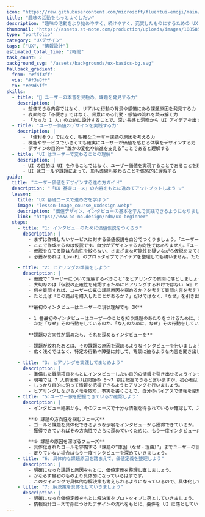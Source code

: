 ```yaml
---
icon: "https://raw.githubusercontent.com/microsoft/fluentui-emoji/main/assets/Man%20dancing/Default/3D/man_dancing_3d_default.png"
title: "趣味の活動をもっとよくしたい"
description: "趣味の活動をより始めやすく、続けやすく、充実したものにするための UXテーマです🎯"
thumbnail: "https://assets.st-note.com/production/uploads/images/108585497/rectangle_large_type_2_e25111bbba69e541866bb37caf921ee0.png?width=1200"
type: "portfolio"
category: "UXデザイン"
tags: ["UX", "情報設計"]
estimated_total_time: "2時間"
task_count: 2
background_svg: "/assets/backgrounds/ux-basics-bg.svg"
fallback_gradient:
  from: "#fdf3ff"
  via: "#f3e8ff"
  to: "#e9d5ff"
skills:
  - title: "🎤 ユーザーの本音を見極め、課題を発見する力"
    description: |
      - 想像できる内容ではなく、リアルな行動の背景や感情にある課題原因を発見する力
      - 表面的な「不便さ」ではなく、背景にある行動・感情の流れを読み解く力
      - 「たった 1 人」のために設計することで、深い共感と洞察から UI アイデアを出す力
  - title: "ユーザー価値のデザインを実践する力"
    description: |
      - 「便利そう」ではなく、明確なユーザー課題の原因を考える力
      - 機能やサービスで小さくても確実にユーザーが価値を感じる体験をデザインする力
      - デザインの目的＝“誰かの変化や前進を支える”ことであると理解する
  - title: "UI はユーザーで変わることの理解"
    description: |
      - UI の目的は UI を作ることではなく、ユーザー価値を実現することであることを理解しよう
      - UI はゴールや課題によって、形も導線も変わることを体感的に理解する
guide:
  title: "ユーザー価値をデザインする進め方ガイド"
  description: "「UX 基礎コース」の内容をもとに進めてアウトプットしよう 💡"
  lesson:
    title: "UX 基礎コースで進め方を学ぼう"
    image: "lesson-image_course_uxdesign.webp"
    description: "価値デザイン、インタビューの基本を学んで実践できるようになりましょう 📚"
    link: "https://www.bo-no.design/rdm/ux-beginner"
  steps:
    - title: "1: インタビューのために価値仮説をつくろう"
      description: |
        - まずは作成したいサービスに対する価値仮説を自分でつくりましょう。「ユーザーゴール」や「課題と原因」、「行動の流れ」を書いてユーザー像の仮説をつくろう。
        - ここで作成するのは仮説です。自分がデザインする方向性ではありません。『ユーザー理解をするために必要なこと』を洗い出すためにこのステップが存在します。
        - 仮説を立てる際は方向性を絞らない、さまざまな可能性を疑いながら仮説を立てることが大切です。
        - 必要があれば Low-Fi のプロトタイプでアイデアを整理しても構いません。ただそれは確実に間違っているという前提に立ち、自分のアイデアではなくユーザーの課題をベースにすることを意識してください。

    - title: "2: ヒアリングの準備をしよう"
      description: |
        - 仮説で“ユーザーについて理解するべきこと”をヒアリングの質問に落としましょう。
        - 大切なのは『仮説の正確性を確認するためにヒアリングするわけではない ❌』ということです。
        - 何を質問すれば、ユーザーの真の課題原因を掴めるか？を考えて質問内容を考えてください。
        - たとえば「この商品を購入したことがあるか？」だけではなく、「なぜ」を引き出せるような質問や内容を考えましょう。

        **最初のインタビューはユーザーの現状理解でも OK**

        - 1 番最初のインタビューはユーザーのことを知り課題のあたりをつけるために、ゴールのための行動内容などを聞くのは OK です。
        - ただ「なぜ」その行動をしているのか、「なんのために、なぜ」その行動をしているのかを引き出すようにしましょう。

        **課題の方向性が掴めたら、それを深めるインタビューを**

        - 課題が絞れたあとは、その課題の原因を深ぼるようなインタビューを行いましょう。
        - 広く浅くではなく、特定の行動や障壁に対して、背景に迫るような内容を聞き出しましょう。

    - title: "3: ヒアリングを実践してまとめよう"
      description: |
        - 準備した質問項目をもとにインタビューしたい目的の情報を引き出せるようインタビューしましょう。
        - 現場では 7 人前後聞けば問題の 6〜7 割は把握できると言いますが、初心者は 1〜2 人のインタビューで構いません。
        - しっかり目的に沿って情報を把握できるようヒアリングを行いましょう。
        - ヒアリングしながらメモを取り、事実を書くことで、自分のバイアスで情報を整理せず、事実のデータを保存することができます。
    - title: "5:ユーザー像を把握できているか確認しよう"
      description: |
        - インタビュー結果から、今のフェーズで十分な情報を得られているか確認して、ステップを進むかどうかを判断しましょう。

        **① 課題の方向性を掴むフェーズ**  
        - ゴールと課題を具体化できるような示唆をインタビューから獲得できているか。  
        - 獲得できていればその方向性でさらに深めていくために、もう一度インタビュー内容を整理したり、価値定義を深めて整理しましょう。

        **② 課題の原因を深ぼるフェーズ**  
        - 具体化されたゴールを邪魔する「課題の”原因（なぜ・理由）”」までユーザーの話から具体化できているか？  
        - 足りていない場合はもう一度インタビューを深めていきましょう。
    - title: "6: 具体的な課題原因を踏まえて、価値定義を整理しよう"
      description: |
        - 明確になった課題と原因をもとに、価値定義を整理し直しましょう。
        - かならず最初のものより具体的になっているはずです。
        - このタイミングで具体的な解決策も考えられるようになっているので、具体化して次のステップに備えましょう。
    - title: "7: 解決策を具体化していきましょう"
      description: |
        - 明確になった価値定義をもとに解決策をプロトタイプに落としていきましょう。
        - 情報設計コースで身につけたデザインの流れをもとに、要件を UI に落としていきましょう。
---
```


